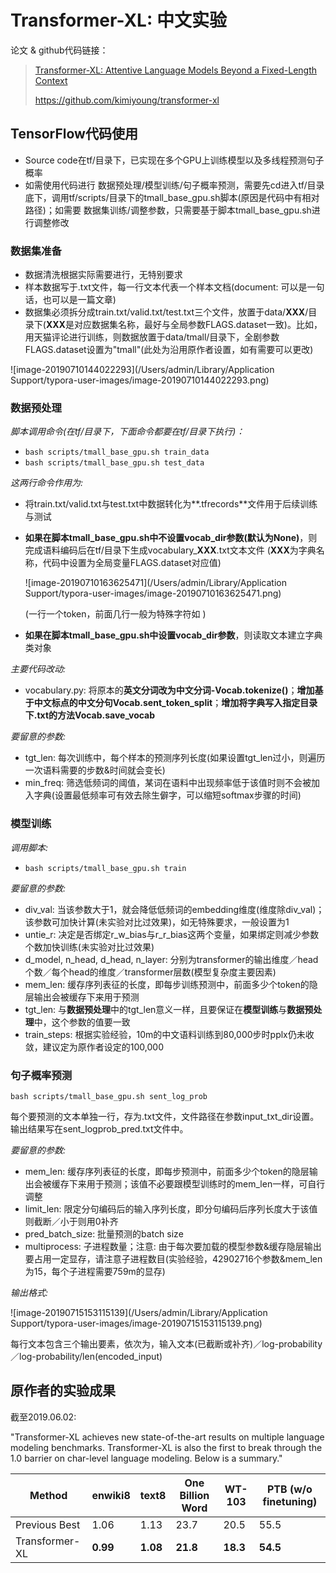 # Transformer-XL: 中文实验

论文 & github代码链接：
>[Transformer-XL: Attentive Language Models Beyond a Fixed-Length Context](http://arxiv.org/abs/1901.02860)
>
>https://github.com/kimiyoung/transformer-xl

## TensorFlow代码使用

- Source code在tf/目录下，已实现在多个GPU上训练模型以及多线程预测句子概率
- 如需使用代码进行 数据预处理/模型训练/句子概率预测，需要先cd进入tf/目录底下，调用tf/scripts/目录下的tmall_base_gpu.sh脚本(原因是代码中有相对路径)；如需要 数据集训练/调整参数，只需要基于脚本tmall_base_gpu.sh进行调整修改



### 数据集准备

* 数据清洗根据实际需要进行，无特别要求
* 样本数据写于.txt文件，每一行文本代表一个样本文档(document: 可以是一句话，也可以是一篇文章)
* 数据集必须拆分成train.txt/valid.txt/test.txt三个文件，放置于data/**XXX**/目录下(**XXX**是对应数据集名称，最好与全局参数FLAGS.dataset一致)。比如，用天猫评论进行训练，则数据放置于data/tmall/目录下，全剧参数FLAGS.dataset设置为"tmall"(此处为沿用原作者设置，如有需要可以更改)

![image-20190710144022293](/Users/admin/Library/Application Support/typora-user-images/image-20190710144022293.png)



### 数据预处理

*脚本调用命令(在tf/目录下，下面命令都要在tf/目录下执行)：*

* `bash scripts/tmall_base_gpu.sh train_data`
* `bash scripts/tmall_base_gpu.sh test_data`

*这两行命令作用为:*

* 将train.txt/valid.txt与test.txt中数据转化为**.tfrecords**文件用于后续训练与测试

* **如果在脚本tmall_base_gpu.sh中不设置vocab_dir参数(默认为None)**，则完成语料编码后在tf/目录下生成vocabulary_**XXX**.txt文本文件 (**XXX**为字典名称，代码中设置为全局变量FLAGS.dataset对应值)

  ![image-20190710163625471](/Users/admin/Library/Application Support/typora-user-images/image-20190710163625471.png)

  (一行一个token，前面几行一般为特殊字符如<eos> <UNK>)

* **如果在脚本tmall_base_gpu.sh中设置vocab_dir参数**，则读取文本建立字典类对象

*主要代码改动:*

* vocabulary.py: 将原本的**英文分词改为中文分词-Vocab.tokenize()**；**增加基于中文标点的中文分句Vocab.sent_token_split**；**增加将字典写入指定目录下.txt的方法Vocab.save_vocab**

*要留意的参数:*

* tgt_len: 每次训练中，每个样本的预测序列长度(如果设置tgt_len过小，则遍历一次语料需要的步数&时间就会变长)
* min_freq: 筛选低频词的阈值，某词在语料中出现频率低于该值时则不会被加入字典(设置最低频率可有效去除生僻字，可以缩短softmax步骤的时间)



### 模型训练

*调用脚本:*

* `bash scripts/tmall_base_gpu.sh train`

*要留意的参数:*

* div_val: 当该参数大于1，就会降低低频词的embedding维度(维度除div_val)；该参数可加快计算(未实验对比过效果)，如无特殊要求，一般设置为1
* untie_r: 决定是否绑定r_w_bias与r_r_bias这两个变量，如果绑定则减少参数个数加快训练(未实验对比过效果)
* d_model, n_head, d_head, n_layer: 分别为transformer的输出维度／head个数／每个head的维度／transformer层数(模型复杂度主要因素)
* mem_len: 缓存序列表征的长度，即每步训练预测中，前面多少个token的隐层输出会被缓存下来用于预测
* tgt_len: 与**数据预处理**中的tgt_len意义一样，且要保证在**模型训练**与**数据预处理**中，这个参数的值要一致
* train_steps: 根据实验经验，10m的中文语料训练到80,000步时pplx仍未收敛，建议定为原作者设定的100,000



### 句子概率预测

`bash scripts/tmall_base_gpu.sh sent_log_prob`

每个要预测的文本单独一行，存为.txt文件，文件路径在参数input_txt_dir设置。输出结果写在sent_logprob_pred.txt文件中。

*要留意的参数:*

* mem_len: 缓存序列表征的长度，即每步预测中，前面多少个token的隐层输出会被缓存下来用于预测；该值不必要跟模型训练时的mem_len一样，可自行调整
* limit_len: 限定分句编码后的输入序列长度，即分句编码后序列长度大于该值则截断／小于则用0补齐
* pred_batch_size: 批量预测的batch size
* multiprocess: 子进程数量；注意: 由于每次要加载的模型参数&缓存隐层输出要占用一定显存，请注意子进程数目(实验经验，42902716个参数&mem_len为15，每个子进程需要759m的显存)

*输出格式:*

![image-20190715153115139](/Users/admin/Library/Application Support/typora-user-images/image-20190715153115139.png)

每行文本包含三个输出要素，依次为，输入文本(已截断或补齐)／log-probability／log-probability/len(encoded_input)



## 原作者的实验成果

截至2019.06.02: 

"Transformer-XL achieves new state-of-the-art results on multiple language modeling benchmarks. Transformer-XL is also the first to break through the 1.0 barrier on char-level language modeling. Below is a summary."

Method | enwiki8 | text8 | One Billion Word | WT-103 | PTB (w/o finetuning)
-- | -- | -- | -- | -- | -- 
Previous Best | 1.06 | 1.13 | 23.7 | 20.5 | 55.5
Transformer-XL | **0.99** | **1.08** | **21.8** | **18.3** | **54.5**
